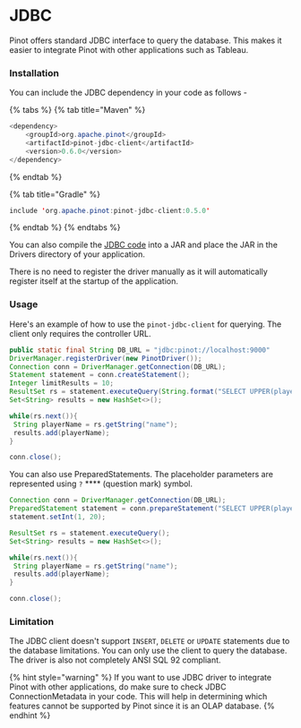 # JDBC

Pinot offers standard JDBC interface to query the database. This makes it easier to integrate Pinot with other applications such as Tableau.  

### Installation

You can include the JDBC dependency in your code as follows - 

{% tabs %}
{% tab title="Maven" %}
```java
<dependency>
    <groupId>org.apache.pinot</groupId>
    <artifactId>pinot-jdbc-client</artifactId>
    <version>0.6.0</version>
</dependency>
```
{% endtab %}

{% tab title="Gradle" %}
```java
include 'org.apache.pinot:pinot-jdbc-client:0.5.0'
```
{% endtab %}
{% endtabs %}

   
You can also compile the [JDBC code](https://github.com/apache/incubator-pinot/tree/master/pinot-clients/pinot-jdbc-client) into a JAR and place the JAR in the Drivers directory of your application.   
  
There is no need to register the driver manually as it will automatically register itself at the startup of the application.

### Usage

Here's an example of how to use the `pinot-jdbc-client` for querying. The client only requires the controller URL.

```java
public static final String DB_URL = "jdbc:pinot://localhost:9000"
DriverManager.registerDriver(new PinotDriver());
Connection conn = DriverManager.getConnection(DB_URL);
Statement statement = conn.createStatement();
Integer limitResults = 10;
ResultSet rs = statement.executeQuery(String.format("SELECT UPPER(playerName) AS name FROM baseballStats LIMIT %d", limitResults));
Set<String> results = new HashSet<>();

while(rs.next()){
 String playerName = rs.getString("name");
 results.add(playerName);
}

conn.close();
```

  
You can also use PreparedStatements. The placeholder parameters are represented using `?` **** \(question mark\) symbol.

```java
Connection conn = DriverManager.getConnection(DB_URL);
PreparedStatement statement = conn.prepareStatement("SELECT UPPER(playerName) AS name FROM baseballStats WHERE age = ?");
statement.setInt(1, 20);

ResultSet rs = statement.executeQuery();
Set<String> results = new HashSet<>();

while(rs.next()){
 String playerName = rs.getString("name");
 results.add(playerName);
}

conn.close();
```

### Limitation

The JDBC client doesn't support `INSERT`, `DELETE` or `UPDATE` statements due to the database limitations. You can only use the client to query the database.  
The driver is also not completely ANSI SQL 92 compliant. 

{% hint style="warning" %}
If you want to use JDBC driver to integrate Pinot with other applications, do make sure to check JDBC ConnectionMetadata in your code. This will help in determining which features cannot be supported by Pinot since it is an OLAP database.
{% endhint %}

